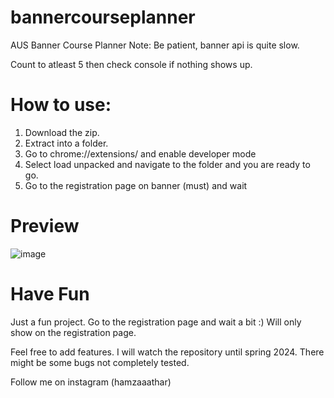 # bannercourseplanner
AUS Banner Course Planner 
Note: Be patient, banner api is quite slow. 

Count to atleast 5 then check console if nothing shows up.

# How to use:
1. Download the zip.
2. Extract into a folder.
3. Go to chrome://extensions/ and enable developer mode
4. Select load unpacked and navigate to the folder and you are ready to go.
5. Go to the registration page on banner (must) and wait

# Preview
![image](https://github.com/hamzaathar/bannercourseplanner/assets/74014297/5c81437b-5676-4675-b1af-2c987a4fa024)

# Have Fun
Just a fun project. Go to the registration page and wait a bit :)
Will only show on the registration page.

Feel free to add features. I will watch the repository until spring 2024.
There might be some bugs not completely tested.

Follow me on instagram (hamzaaathar)
